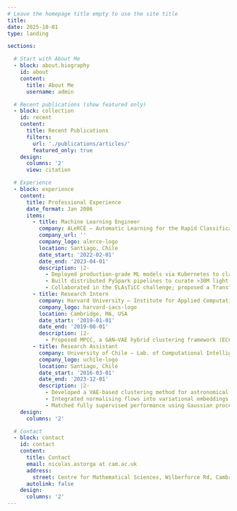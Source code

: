 ```yaml
---
# Leave the homepage title empty to use the site title
title:
date: 2025-10-01
type: landing

sections:

  # Start with About Me
  - block: about.biography
    id: about
    content:
      title: About Me
      username: admin

  # Recent publications (show featured only)
  - block: collection
    id: recent
    content:
      title: Recent Publications
      filters:
        url: './publications/articles/'
        featured_only: true
    design:
      columns: '2'
      view: citation

  # Experience
  - block: experience
    content:
      title: Professional Experience
      date_format: Jan 2006
      items:
        - title: Machine Learning Engineer
          company: ALeRCE – Automatic Learning for the Rapid Classification of Events
          company_url: ''
          company_logo: alerce-logo
          location: Santiago, Chile
          date_start: '2022-02-01'
          date_end: '2023-04-01'
          description: |2-
            - Deployed production‑grade ML models via Kubernetes to classify LSST astronomical alerts in real time.
            - Built distributed PySpark pipelines to curate >30M light‑curve observations from multiple catalogues.
            - Collaborated in the ELAsTiCC challenge; proposed a Transformer‑based model for tabular/time‑series data; work accepted at *Astronomy & Astrophysics*.
        - title: Research Intern
          company: Harvard University — Institute for Applied Computational Science
          company_logo: harvard-iacs-logo
          location: Cambridge, MA, USA
          date_start: '2019-01-01'
          date_end: '2019-08-01'
          description: |2-
            - Proposed MPCC, a GAN–VAE hybrid clustering framework (ECCV 2020) leveraging forward KL divergence and extending BigGAN.
        - title: Research Assistant
          company: University of Chile — Lab. of Computational Intelligence
          company_logo: uchile-logo
          location: Santiago, Chile
          date_start: '2016-03-01'
          date_end: '2023-12-01'
          description: |2-
            - Developed a VAE‑based clustering method for astronomical transient detection (IJCNN 2018).
            - Integrated normalising flows into variational embeddings, improving ELBO by ≥10%.
            - Matched fully supervised performance using Gaussian processes in a semi‑supervised setting with only 10% labeled data.
    design:
      columns: '2'

  # Contact
  - block: contact
    id: contact
    content:
      title: Contact
      email: nicolas.astorga at cam.ac.uk
      address:
        street: Centre for Mathematical Sciences, Wilberforce Rd, Cambridge, CB3 0WA
      autolink: false
    design:
      columns: '2'
---
```

